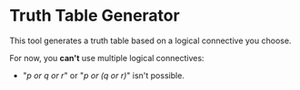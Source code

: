 # Truth Table Generator

This tool generates a truth table based on a logical connective you choose. 

For now, you **can't** use multiple logical connectives:
* "*p or q or r*" or "*p or (q or r)*" isn't possible.

